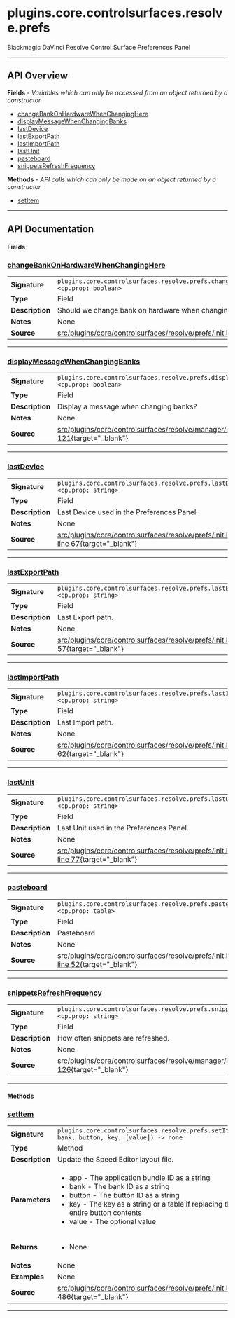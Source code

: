 # plugins.core.controlsurfaces.resolve.prefs

Blackmagic DaVinci Resolve Control Surface Preferences Panel

---

## API Overview
**Fields** - _Variables which can only be accessed from an object returned by a constructor_
 * [changeBankOnHardwareWhenChangingHere](#changebankonhardwarewhenchanginghere)
 * [displayMessageWhenChangingBanks](#displaymessagewhenchangingbanks)
 * [lastDevice](#lastdevice)
 * [lastExportPath](#lastexportpath)
 * [lastImportPath](#lastimportpath)
 * [lastUnit](#lastunit)
 * [pasteboard](#pasteboard)
 * [snippetsRefreshFrequency](#snippetsrefreshfrequency)

**Methods** - _API calls which can only be made on an object returned by a constructor_
 * [setItem](#setitem)


---

## API Documentation

#### Fields


### [changeBankOnHardwareWhenChangingHere](#changebankonhardwarewhenchanginghere)

|                                             |                                                                                     |
| --------------------------------------------|-------------------------------------------------------------------------------------|
| **Signature**                               | `plugins.core.controlsurfaces.resolve.prefs.changeBankOnHardwareWhenChangingHere <cp.prop: boolean>`                                                                    |
| **Type**                                    | Field                                                                     |
| **Description**                             | Should we change bank on hardware when changing in preferences?                                                                     |
| **Notes**                                   | None |
| **Source**                                  | [src/plugins/core/controlsurfaces/resolve/prefs/init.lua line 82](https://github.com/CommandPost/CommandPost/blob/develop/src/plugins/core/controlsurfaces/resolve/prefs/init.lua#L82){target="_blank"} |

---


### [displayMessageWhenChangingBanks](#displaymessagewhenchangingbanks)

|                                             |                                                                                     |
| --------------------------------------------|-------------------------------------------------------------------------------------|
| **Signature**                               | `plugins.core.controlsurfaces.resolve.prefs.displayMessageWhenChangingBanks <cp.prop: boolean>`                                                                    |
| **Type**                                    | Field                                                                     |
| **Description**                             | Display a message when changing banks?                                                                     |
| **Notes**                                   | None |
| **Source**                                  | [src/plugins/core/controlsurfaces/resolve/manager/init.lua line 121](https://github.com/CommandPost/CommandPost/blob/develop/src/plugins/core/controlsurfaces/resolve/manager/init.lua#L121){target="_blank"} |

---


### [lastDevice](#lastdevice)

|                                             |                                                                                     |
| --------------------------------------------|-------------------------------------------------------------------------------------|
| **Signature**                               | `plugins.core.controlsurfaces.resolve.prefs.lastDevice <cp.prop: string>`                                                                    |
| **Type**                                    | Field                                                                     |
| **Description**                             | Last Device used in the Preferences Panel.                                                                     |
| **Notes**                                   | None |
| **Source**                                  | [src/plugins/core/controlsurfaces/resolve/prefs/init.lua line 67](https://github.com/CommandPost/CommandPost/blob/develop/src/plugins/core/controlsurfaces/resolve/prefs/init.lua#L67){target="_blank"} |

---


### [lastExportPath](#lastexportpath)

|                                             |                                                                                     |
| --------------------------------------------|-------------------------------------------------------------------------------------|
| **Signature**                               | `plugins.core.controlsurfaces.resolve.prefs.lastExportPath <cp.prop: string>`                                                                    |
| **Type**                                    | Field                                                                     |
| **Description**                             | Last Export path.                                                                     |
| **Notes**                                   | None |
| **Source**                                  | [src/plugins/core/controlsurfaces/resolve/prefs/init.lua line 57](https://github.com/CommandPost/CommandPost/blob/develop/src/plugins/core/controlsurfaces/resolve/prefs/init.lua#L57){target="_blank"} |

---


### [lastImportPath](#lastimportpath)

|                                             |                                                                                     |
| --------------------------------------------|-------------------------------------------------------------------------------------|
| **Signature**                               | `plugins.core.controlsurfaces.resolve.prefs.lastImportPath <cp.prop: string>`                                                                    |
| **Type**                                    | Field                                                                     |
| **Description**                             | Last Import path.                                                                     |
| **Notes**                                   | None |
| **Source**                                  | [src/plugins/core/controlsurfaces/resolve/prefs/init.lua line 62](https://github.com/CommandPost/CommandPost/blob/develop/src/plugins/core/controlsurfaces/resolve/prefs/init.lua#L62){target="_blank"} |

---


### [lastUnit](#lastunit)

|                                             |                                                                                     |
| --------------------------------------------|-------------------------------------------------------------------------------------|
| **Signature**                               | `plugins.core.controlsurfaces.resolve.prefs.lastUnit <cp.prop: string>`                                                                    |
| **Type**                                    | Field                                                                     |
| **Description**                             | Last Unit used in the Preferences Panel.                                                                     |
| **Notes**                                   | None |
| **Source**                                  | [src/plugins/core/controlsurfaces/resolve/prefs/init.lua line 77](https://github.com/CommandPost/CommandPost/blob/develop/src/plugins/core/controlsurfaces/resolve/prefs/init.lua#L77){target="_blank"} |

---


### [pasteboard](#pasteboard)

|                                             |                                                                                     |
| --------------------------------------------|-------------------------------------------------------------------------------------|
| **Signature**                               | `plugins.core.controlsurfaces.resolve.prefs.pasteboard <cp.prop: table>`                                                                    |
| **Type**                                    | Field                                                                     |
| **Description**                             | Pasteboard                                                                     |
| **Notes**                                   | None |
| **Source**                                  | [src/plugins/core/controlsurfaces/resolve/prefs/init.lua line 52](https://github.com/CommandPost/CommandPost/blob/develop/src/plugins/core/controlsurfaces/resolve/prefs/init.lua#L52){target="_blank"} |

---


### [snippetsRefreshFrequency](#snippetsrefreshfrequency)

|                                             |                                                                                     |
| --------------------------------------------|-------------------------------------------------------------------------------------|
| **Signature**                               | `plugins.core.controlsurfaces.resolve.prefs.snippetsRefreshFrequency <cp.prop: string>`                                                                    |
| **Type**                                    | Field                                                                     |
| **Description**                             | How often snippets are refreshed.                                                                     |
| **Notes**                                   | None |
| **Source**                                  | [src/plugins/core/controlsurfaces/resolve/manager/init.lua line 126](https://github.com/CommandPost/CommandPost/blob/develop/src/plugins/core/controlsurfaces/resolve/manager/init.lua#L126){target="_blank"} |

---

#### Methods


### [setItem](#setitem)

|                                             |                                                                                     |
| --------------------------------------------|-------------------------------------------------------------------------------------|
| **Signature**                               | `plugins.core.controlsurfaces.resolve.prefs.setItem(app, bank, button, key, [value]) -> none`                                                                    |
| **Type**                                    | Method                                                                     |
| **Description**                             | Update the Speed Editor layout file.                                                                     |
| **Parameters**                              | <ul><li>app - The application bundle ID as a string</li><li>bank - The bank ID as a string</li><li>button - The button ID as a string</li><li>key - The key as a string or a table if replacing the entire button contents</li><li>value - The optional value</li></ul> |
| **Returns**                                 | <ul><li>None</li></ul>          |
| **Notes**                                   | None |
| **Examples**                                | None |
| **Source**                                  | [src/plugins/core/controlsurfaces/resolve/prefs/init.lua line 486](https://github.com/CommandPost/CommandPost/blob/develop/src/plugins/core/controlsurfaces/resolve/prefs/init.lua#L486){target="_blank"} |

---

